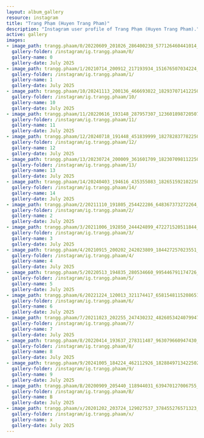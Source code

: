 ```yaml
---
layout: album_gallery
resource: instagram
title: "Trang Phạm (Huyen Trang Pham)"
description: "Instagram user profile of Trang Phạm (Huyen Trang Pham)."
active: gallery
images:
- image_path: trangg.phaam/0/20220609_201026_286400238_577126460441014_2008822719025806882_n.jpg
  gallery-folder: /instagram/ig.trangg.phaam/0/
  gallery-name: 0
  gallery-date: July 2025
- image_path: trangg.phaam/1/20210714_200912_217193934_151676507034224_8777714584089168977_n.jpg
  gallery-folder: /instagram/ig.trangg.phaam/1/
  gallery-name: 1
  gallery-date: July 2025
- image_path: trangg.phaam/10/20241113_200136_466693022_18293707141225020_4477478747393285793_n.jpg
  gallery-folder: /instagram/ig.trangg.phaam/10/
  gallery-name: 10
  gallery-date: July 2025
- image_path: trangg.phaam/11/20220616_193148_287957307_1236018987205072_9139080614984529882_n.jpg
  gallery-folder: /instagram/ig.trangg.phaam/11/
  gallery-name: 11
  gallery-date: July 2025
- image_path: trangg.phaam/12/20240718_191448_451839999_18278283778225020_2274757350697289046_n.jpg
  gallery-folder: /instagram/ig.trangg.phaam/12/
  gallery-name: 12
  gallery-date: July 2025
- image_path: trangg.phaam/13/20230724_200009_361601709_18230709811225020_4562921825164768187_n.jpg
  gallery-folder: /instagram/ig.trangg.phaam/13/
  gallery-name: 13
  gallery-date: July 2025
- image_path: trangg.phaam/14/20240403_194616_435355083_18265159210225020_80950900592577271_n.jpg
  gallery-folder: /instagram/ig.trangg.phaam/14/
  gallery-name: 14
  gallery-date: July 2025
- image_path: trangg.phaam/2/20211110_191805_254422286_648367373272264_360836840512656776_n.jpg
  gallery-folder: /instagram/ig.trangg.phaam/2/
  gallery-name: 2
  gallery-date: July 2025
- image_path: trangg.phaam/3/20211006_192850_244424899_472271520511844_5050855284348122799_n.jpg
  gallery-folder: /instagram/ig.trangg.phaam/3/
  gallery-name: 3
  gallery-date: July 2025
- image_path: trangg.phaam/4/20210915_200202_242023809_184427257023551_6045391759186111529_n.jpg
  gallery-folder: /instagram/ig.trangg.phaam/4/
  gallery-name: 4
  gallery-date: July 2025
- image_path: trangg.phaam/5/20220513_194835_280534660_995446791174726_5171461917100319354_n.jpg
  gallery-folder: /instagram/ig.trangg.phaam/5/
  gallery-name: 5
  gallery-date: July 2025
- image_path: trangg.phaam/6/20221224_120013_321174417_6581548115208651_7173402353961857762_n.jpg
  gallery-folder: /instagram/ig.trangg.phaam/6/
  gallery-name: 6
  gallery-date: July 2025
- image_path: trangg.phaam/7/20211023_202255_247430232_4826053424079947_7879566054422218732_n.jpg
  gallery-folder: /instagram/ig.trangg.phaam/7/
  gallery-name: 7
  gallery-date: July 2025
- image_path: trangg.phaam/8/20220414_193637_278311487_963079660947430_3930415790785673135_n.jpg
  gallery-folder: /instagram/ig.trangg.phaam/8/
  gallery-name: 8
  gallery-date: July 2025
- image_path: trangg.phaam/9/20241005_184224_462112926_18288497134225020_6640689193500378408_n.jpg
  gallery-folder: /instagram/ig.trangg.phaam/9/
  gallery-name: 9
  gallery-date: July 2025
- image_path: trangg.phaam/B/20200909_205440_118944031_639470127006755_806217371858680051_n.jpg
  gallery-folder: /instagram/ig.trangg.phaam/B/
  gallery-name: B
  gallery-date: July 2025
- image_path: trangg.phaam/x/20201202_203724_129027537_378455276571323_352698071454329052_n.jpg
  gallery-folder: /instagram/ig.trangg.phaam/x/
  gallery-name: x
  gallery-date: July 2025
---
```

